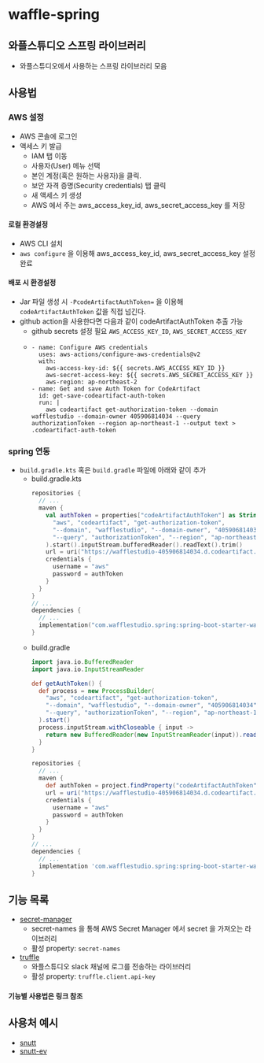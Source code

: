 # waffle-spring
## 와플스튜디오 스프링 라이브러리
- 와플스튜디오에서 사용하는 스프링 라이브러리 모음

## 사용법
### AWS 설정
- AWS 콘솔에 로그인
- 액세스 키 발급
    - IAM 탭 이동
    - 사용자(User) 메뉴 선택
    - 본인 계정(혹은 원하는 사용자)을 클릭.
    - 보안 자격 증명(Security credentials) 탭 클릭
    - 새 액세스 키 생성
    - AWS 에서 주는 aws_access_key_id, aws_secret_access_key 를 저장
#### 로컬 환경설정
- AWS CLI 설치
- `aws configure` 을 이용해 aws_access_key_id, aws_secret_access_key 설정 완료

#### 배포 시 환경설정
- Jar 파일 생성 시 `-PcodeArtifactAuthToken=` 을 이용해 `codeArtifactAuthToken` 값을 직접 넘긴다.
- github action을 사용한다면 다음과 같이 codeArtifactAuthToken 추출 가능
  - github secrets 설정 필요 `AWS_ACCESS_KEY_ID`, `AWS_SECRET_ACCESS_KEY`
  - ```
    - name: Configure AWS credentials
      uses: aws-actions/configure-aws-credentials@v2
      with:
        aws-access-key-id: ${{ secrets.AWS_ACCESS_KEY_ID }}
        aws-secret-access-key: ${{ secrets.AWS_SECRET_ACCESS_KEY }}
        aws-region: ap-northeast-2
    - name: Get and save Auth Token for CodeArtifact
      id: get-save-codeartifact-auth-token
      run: |
        aws codeartifact get-authorization-token --domain wafflestudio --domain-owner 405906814034 --query authorizationToken --region ap-northeast-1 --output text > .codeartifact-auth-token
    
### spring 연동
- `build.gradle.kts` 혹은 `build.gradle` 파일에 아래와 같이 추가
    - build.gradle.kts
      ```kotlin
      repositories {
        // ...
        maven {
          val authToken = properties["codeArtifactAuthToken"] as String? ?: ProcessBuilder(
            "aws", "codeartifact", "get-authorization-token",
            "--domain", "wafflestudio", "--domain-owner", "405906814034",
            "--query", "authorizationToken", "--region", "ap-northeast-1", "--output", "text"
          ).start().inputStream.bufferedReader().readText().trim()
          url = uri("https://wafflestudio-405906814034.d.codeartifact.ap-northeast-1.amazonaws.com/maven/spring-waffle/")
          credentials {
            username = "aws"
            password = authToken
          }
        }
      }
      // ...
      dependencies {
        // ...
        implementation("com.wafflestudio.spring:spring-boot-starter-waffle:1.0.1")
      }
      ```
    - build.gradle
      ```groovy
      import java.io.BufferedReader
      import java.io.InputStreamReader

      def getAuthToken() {
        def process = new ProcessBuilder(
          "aws", "codeartifact", "get-authorization-token",
          "--domain", "wafflestudio", "--domain-owner", "405906814034",
          "--query", "authorizationToken", "--region", "ap-northeast-1", "--output", "text"
        ).start()
        process.inputStream.withCloseable { input ->
          return new BufferedReader(new InputStreamReader(input)).readText().trim()
        }
      }

      repositories {
        // ...
        maven {
          def authToken = project.findProperty("codeArtifactAuthToken") ?: getAuthToken()
          url = uri("https://wafflestudio-405906814034.d.codeartifact.ap-northeast-1.amazonaws.com/maven/spring-waffle/")
          credentials {
            username = "aws"
            password = authToken
          }
        }
      }
      // ...
      dependencies {
        // ...
        implementation 'com.wafflestudio.spring:spring-boot-starter-waffle:1.0.1'
      }
      ```
## 기능 목록
- [secret-manager](./spring-boot-starter-waffle-secret-manager)
    - secret-names 을 통해 AWS Secret Manager 에서 secret 을 가져오는 라이브러리
    - 활성 property: `secret-names`
- [truffle](./truffle)
    - 와플스튜디오 slack 채널에 로그를 전송하는 라이브러리
    - 활성 property: `truffle.client.api-key`
#### 기능별 사용법은 링크 참조

## 사용처 예시
- [snutt](https://github.com/wafflestudio/snutt)
- [snutt-ev](https://github.com/wafflestudio/snutt-ev)
